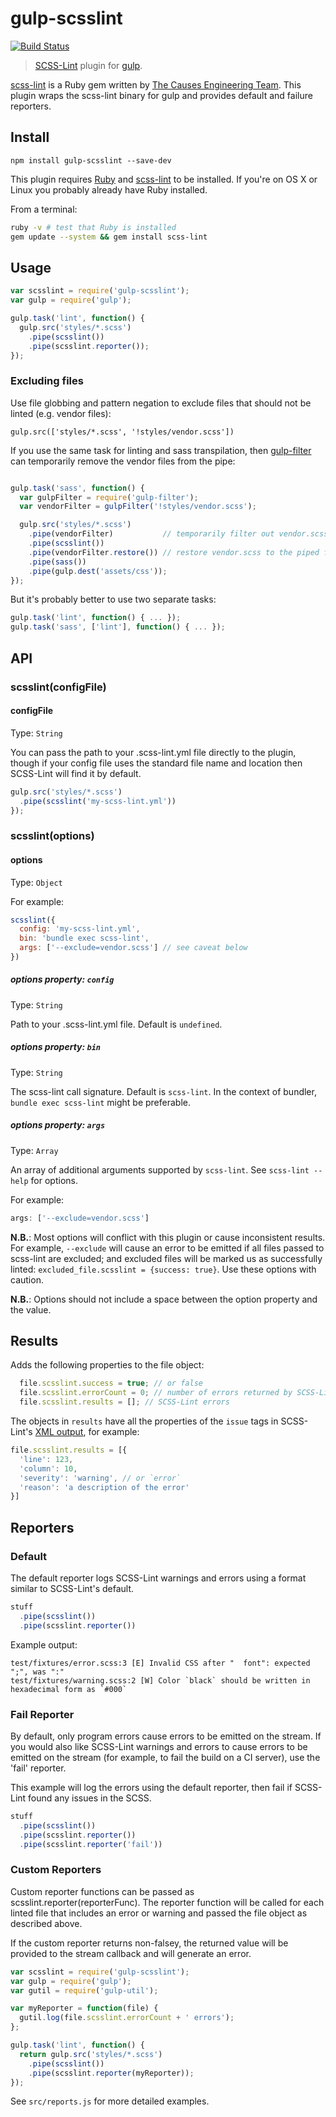 # gulp-scsslint

[![Build Status](https://travis-ci.org/noahmiller/gulp-scsslint.svg?branch=master)](https://travis-ci.org/noahmiller/gulp-scsslint)

> [SCSS-Lint](https://github.com/causes/scss-lint) plugin for [gulp](http://gulpjs.com).

[scss-lint](https://github.com/causes/scss-lint) is a Ruby gem written by
[The Causes Engineering Team](https://github.com/causes).
This plugin wraps the scss-lint binary for gulp and provides
default and failure reporters.


## Install

    npm install gulp-scsslint --save-dev

This plugin requires [Ruby](http://www.ruby-lang.org/en/downloads/)
and [scss-lint](https://github.com/causes/scss-lint#installation)
to be installed. If you're on OS X or Linux you probably already have
Ruby installed.

From a terminal:

```sh
ruby -v # test that Ruby is installed
gem update --system && gem install scss-lint
```

## Usage

```javascript
var scsslint = require('gulp-scsslint');
var gulp = require('gulp');

gulp.task('lint', function() {
  gulp.src('styles/*.scss')
    .pipe(scsslint())
    .pipe(scsslint.reporter());
});
```

### Excluding files

Use file globbing and pattern negation to exclude files that
should not be linted (e.g. vendor files):

`gulp.src(['styles/*.scss', '!styles/vendor.scss'])`

If you use the same task for linting and sass transpilation,
then [gulp-filter](https://github.com/sindresorhus/gulp-filter)
can temporarily remove the vendor files from the pipe:

```javascript

gulp.task('sass', function() {
  var gulpFilter = require('gulp-filter');
  var vendorFilter = gulpFilter('!styles/vendor.scss');

  gulp.src('styles/*.scss')
    .pipe(vendorFilter)           // temporarily filter out vendor.scss
    .pipe(scsslint())
    .pipe(vendorFilter.restore()) // restore vendor.scss to the piped files
    .pipe(sass())
    .pipe(gulp.dest('assets/css'));
});
```

But it's probably better to use two separate tasks:

```javascript
gulp.task('lint', function() { ... });
gulp.task('sass', ['lint'], function() { ... });
```

## API

### scsslint(configFile)

#### configFile
Type: `String`

You can pass the path to your .scss-lint.yml file directly to the plugin,
though if your config file uses the standard file name and location
then SCSS-Lint will find it by default.

```javascript
gulp.src('styles/*.scss')
  .pipe(scsslint('my-scss-lint.yml'))
});
```

### scsslint(options)

#### options
Type: `Object`

For example:

```javascript
scsslint({
  config: 'my-scss-lint.yml',
  bin: 'bundle exec scss-lint',
  args: ['--exclude=vendor.scss'] // see caveat below
})
```

##### options property: `config`
Type: `String`

Path to your .scss-lint.yml file.  Default is `undefined`.

##### options property: `bin`
Type: `String`

The scss-lint call signature.  Default is `scss-lint`.  In the context of
bundler, `bundle exec scss-lint` might be preferable.

##### options property: `args`
Type: `Array`

An array of additional arguments supported by `scss-lint`.  See
`scss-lint --help` for options.

For example:
```javascript
args: ['--exclude=vendor.scss']
```

**N.B.**: Most options will conflict with this plugin or cause inconsistent
results.  For example, `--exclude` will cause an error to be emitted if
all files passed to scss-lint are excluded; and excluded files will be
marked us as successfully linted: `excluded_file.scsslint = {success: true}`.
Use these options with caution.

**N.B.**: Options should not include a space between the option property
and the value.

## Results

Adds the following properties to the file object:

```javascript
  file.scsslint.success = true; // or false
  file.scsslint.errorCount = 0; // number of errors returned by SCSS-Lint
  file.scsslint.results = []; // SCSS-Lint errors
```

The objects in `results` have all the properties of the `issue` tags in
SCSS-Lint's [XML output](https://github.com/causes/scss-lint#xml), for example:

```javascript
file.scsslint.results = [{
  'line': 123,
  'column': 10,
  'severity': 'warning', // or `error`
  'reason': 'a description of the error'
}]
```

## Reporters

### Default

The default reporter logs SCSS-Lint warnings and errors using a format
similar to SCSS-Lint's default.

```javascript
stuff
  .pipe(scsslint())
  .pipe(scsslint.reporter())
```

Example output:

```
test/fixtures/error.scss:3 [E] Invalid CSS after "  font": expected ";", was ":"
test/fixtures/warning.scss:2 [W] Color `black` should be written in hexadecimal form as `#000`
```

### Fail Reporter

By default, only program errors cause errors to be emitted on the stream.
If you would also like SCSS-Lint warnings and errors to cause errors to be
emitted on the stream (for example, to fail the build on a CI server),
use the 'fail' reporter.

This example will log the errors using the default reporter, then fail
if SCSS-Lint found any issues in the SCSS.

```javascript
stuff
  .pipe(scsslint())
  .pipe(scsslint.reporter())
  .pipe(scsslint.reporter('fail'))
```

### Custom Reporters

Custom reporter functions can be passed as scsslint.reporter(reporterFunc).
The reporter function will be called for each linted file that includes
an error or warning and passed the file object as described above.

If the custom reporter returns non-falsey, the returned value will be
provided to the stream callback and will generate an error.

```javascript
var scsslint = require('gulp-scsslint');
var gulp = require('gulp');
var gutil = require('gulp-util');

var myReporter = function(file) {
  gutil.log(file.scsslint.errorCount + ' errors');
};

gulp.task('lint', function() {
  return gulp.src('styles/*.scss')
    .pipe(scsslint())
    .pipe(scsslint.reporter(myReporter));
});
```

See `src/reports.js` for more detailed examples.
